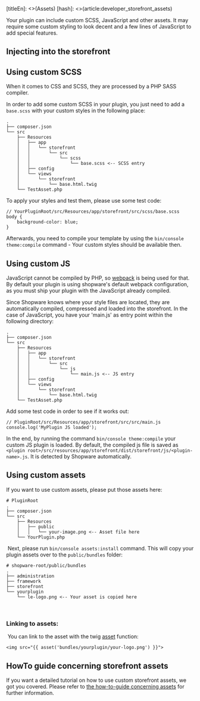[titleEn]: <>(Assets)
[hash]: <>(article:developer_storefront_assets)

Your plugin can include custom SCSS, JavaScript and other assets. It may require some custom styling 
to look decent and a few lines of JavaScript to add special features.

## Injecting into the storefront


## Using custom SCSS
When it comes to CSS and SCSS, they are processed by a PHP SASS compiler.

In order to add some custom SCSS in your plugin, you just need to add a `base.scss` with your custom styles in the
following place:
```
.
├── composer.json
└── src
    ├── Resources
    │   ├── app
    │   │   └── storefront
    │   │       └── src
    │   │           └── scss
    │   │               └── base.scss <-- SCSS entry
    │   ├── config
    │   └── views
    │       └── storefront
    │           └── base.html.twig
    └── TestAsset.php
```

To apply your styles and test them, please use some test code:
```
// YourPluginRoot/src/Resources/app/storefront/src/scss/base.scss
body {
    background-color: blue;
}
```
Afterwards, you need to compile your template by using the `bin/console theme:compile` command - Your custom styles 
should be available then.

## Using custom JS

JavaScript cannot be compiled by PHP, so [webpack](https://webpack.js.org/) is being used for that.
By default your plugin is using shopware's default webpack configuration, as you must ship your plugin 
with the JavaScript already compiled. 

Since Shopware knows where your style files are located, they are automatically compiled, compressed 
and loaded into the storefront. In the case of JavaScript, 
you have your 'main.js' as entry point within the following directory:
```
.
├── composer.json
└── src
    ├── Resources
    │   ├── app
    │   │   └── storefront
    │   │       └── src
    │   │           └── js
    │   │               └── main.js <-- JS entry
    │   ├── config
    │   └── views
    │       └── storefront
    │           └── base.html.twig
    └── TestAsset.php
```

Add some test code in order to see if it works out:
```
// PluginRoot/src/Resources/app/storefront/src/src/main.js
console.log('MyPlugin JS loaded');
```

In the end, by running the command `bin/console theme:compile` your custom JS plugin is loaded. 
By default, the compiled js file is saved as 
`<plugin root>/src/resources/app/storefront/dist/storefront/js/<plugin-name>.js`.
It is detected by Shopware automatically.

## Using custom assets

If you want to use custom assets, please put those assets here:
​
```
# PluginRoot
.
├── composer.json
└── src
    ├── Resources
    │   ├── public
    │   │   └── your-image.png <-- Asset file here
    └── YourPlugin.php
```
​
Next, please run `bin/console assets:install` command. This will copy your plugin assets over to the 
`public/bundles` folder:
​
```
# shopware-root/public/bundles
.
├── administration
├── framework
├── storefront
└── yourplugin
    └── le-logo.png <-- Your asset is copied here
```
​
### Linking to assets:
​
You can link to the asset with the twig 
[asset](https://symfony.com/doc/current/templates.html#linking-to-css-javascript-and-image-assets) function:
​
```
<img src="{{ asset('bundles/yourplugin/your-logo.png') }}">
```

## HowTo guide concerning storefront assets

If you want a detailed tutorial on how to use custom storefront assets, we got you covered. Please refer to 
[the how-to-guide concerning assets](./../../50-how-to/330-storefront-assets.md) for further information. 
